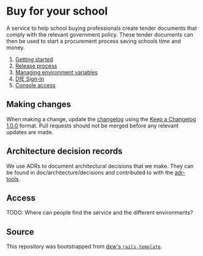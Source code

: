 # Buy for your school

A service to help school buying professionals create tender documents that comply with the relevant government policy. These tender documents can then be used to start a procurement process saving schools time and money.

1. [Getting started](/doc/getting-started.md)
1. [Release process](/doc/release-process.md)
1. [Managing environment variables](/doc/managing-environment-variables.md)
1. [DfE Sign-in](/doc/dfe-sign-in.md)
1. [Console access](/doc/console-access.md)

## Making changes

When making a change, update the [changelog](CHANGELOG.md) using the
[Keep a Changelog 1.0.0](https://keepachangelog.com/en/1.0.0/) format. Pull
requests should not be merged before any relevant updates are made.

## Architecture decision records

We use ADRs to document architectural decisions that we make. They can be found
in doc/architecture/decisions and contributed to with the
[adr-tools](https://github.com/npryce/adr-tools).

## Access

TODO: Where can people find the service and the different environments?

## Source

This repository was bootstrapped from
[dxw's `rails-template`](https://github.com/dxw/rails-template).
